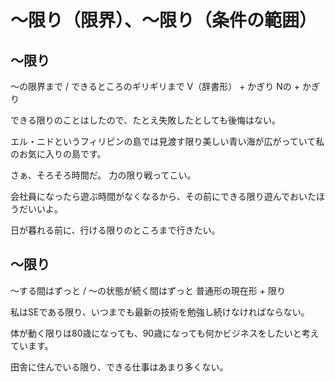 # 〜限り（限界）、〜限り（条件の範囲）

## 〜限り
〜の限界まで / できるところのギリギリまで
V（辞書形） + かぎり Nの + かぎり


できる限りのことはしたので、たとえ失敗したとしても後悔はない。

エル・ニドというフィリピンの島では見渡す限り美しい青い海が広がっていて私のお気に入りの島です。

さぁ、そろそろ時間だ。
力の限り戦ってこい。

会社員になったら遊ぶ時間がなくなるから、その前にできる限り遊んでおいたほうだいいよ。

日が暮れる前に、行ける限りのところまで行きたい。

## 〜限り
～する間はずっと / ～の状態が続く間はずっと
普通形の現在形 + 限り


私はSEである限り、いつまでも最新の技術を勉強し続けなければならない。

体が動く限りは80歳になっても、90歳になっても何かビジネスをしたいと考えています。

田舎に住んでいる限り、できる仕事はあまり多くない。
